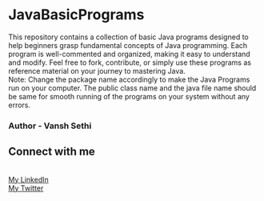 # JavaBasicPrograms
This repository contains a collection of basic Java programs designed to help beginners grasp fundamental concepts of Java programming.  Each program is well-commented and organized, making it easy to understand and modify. Feel free to fork, contribute, or simply use these programs as reference material on your journey to mastering Java.
<br>
Note: Change the package name accordingly to make the Java Programs run on your computer. The public class name and the java file name should be same for smooth running of the programs on your system without any errors.

### Author - Vansh Sethi

## Connect with me
<br>
<a href = "https://www.linkedin.com/in/vansh-sethi-54193421a/">My LinkedIn</a>
<br>
<a href = "https://twitter.com/VanshSethitwts">My Twitter</a>
